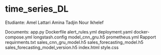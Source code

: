 # time_series_DL
Etudiante: Amel Lattari Amina Tadjin Nour Ikhelef

Documents: 
app.py 
Dockerfile
alert_rules.yml deployment.yaml docker-compose.yml longstash.config model_cnn_gru.h5 prometheus.yml Rapport requirments.txt sales_cnn_gru_model.h5 sales_forecasting_model.h5 sales_forecasting_model_version.h5 index.html style.css
